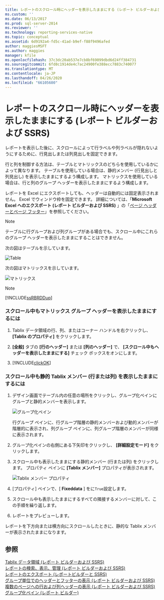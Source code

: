 ```yaml
---
title: レポートのスクロール時にヘッダーを表示したままにする (レポート ビルダーおよび SSRS) | Microsoft Docs
ms.custom: ''
ms.date: 06/13/2017
ms.prod: sql-server-2014
ms.reviewer: ''
ms.technology: reporting-services-native
ms.topic: conceptual
ms.assetid: 6d9192a4-fd5c-41ad-b9ef-f88f9496afed
author: maggiesMSFT
ms.author: maggies
manager: kfile
ms.openlocfilehash: 37c3dc20ab537e7cb8bf69099dbd6d24ff384731
ms.sourcegitcommit: 6fd8c1914de4c7ac24900fe388ecc7883c740077
ms.translationtype: MT
ms.contentlocale: ja-JP
ms.lasthandoff: 04/26/2020
ms.locfileid: "66105600"
---
```

# <a name="keep-headers-visible-when-scrolling-through-a-report-report-builder-and-ssrs"></a>レポートのスクロール時にヘッダーを表示したままにする (レポート ビルダーおよび SSRS)
  レポートを表示した後に、スクロールによって行ラベルや列ラベルが隠れないようにするために、行見出しまたは列見出しを固定できます。  
  
 行と列を制御する方法は、テーブルとマトリックスのどちらを使用しているかによって異なります。 テーブルを使用している場合は、静的メンバー (行見出しと列見出し) を表示したままにするよう構成します。 マトリックスを使用している場合は、行と列のグループ ヘッダーを表示したままにするよう構成します。  
  
 レポートを Excel にエクスポートしても、ヘッダーは自動的には固定表示されません。 Excel でウィンドウ枠を固定できます。 詳細については、「**Microsoft Excel へのエクスポート &#40;レポート ビルダーおよび SSRS&#41;** 」の「[ページ ヘッダーとページ フッター](../report-builder/exporting-to-microsoft-excel-report-builder-and-ssrs.md)」を参照してください。  
  
> [!NOTE]  
>  テーブルに行グループおよび列グループがある場合でも、スクロール中にこれらのグループ ヘッダーを表示したままにすることはできません。  
  
 次の図はテーブルを示しています。  
  
 ![Table](../media/table.png "テーブル")  
  
 次の図はマトリックスを示しています。  
  
 ![マトリックス](../media/matrix.png "Matrix")  
  
> [!NOTE]  
>  [!INCLUDE[ssRBRDDup](../../includes/ssrbrddup-md.md)]  
  
### <a name="to-keep-matrix-group-headers-visible-while-scrolling"></a>スクロール中もマトリックス グループ ヘッダーを表示したままにするには  
  
1.  Tablix データ領域の行、列、またはコーナー ハンドルを右クリックし、 **[Tablix のプロパティ]** をクリックします。  
  
2.  **[全般]** タブの **[行のヘッダー]** または **[列のヘッダー]** で、 **[スクロール中もヘッダーを表示したままにする]** チェック ボックスをオンにします。  
  
3.  [!INCLUDE[clickOK](../../includes/clickok-md.md)]  
  
### <a name="to-keep-a-static-tablix-member-row-or-column-visible-while-scrolling"></a>スクロール中も静的 Tablix メンバー (行または列) を表示したままにするには  
  
1.  デザイン画面でテーブル内の任意の場所をクリックし、グループ化ペインにグループと静的メンバーを表示します。  
  
     ![グループ化ペイン](../media/grouppane-updated.png "グループ化ペイン")  
  
     行グループ ペインに、行グループ階層の静的メンバーおよび動的メンバーが階層的に表示され、列グループ ペインに、列グループ階層のメンバーが同様に表示されます。  
  
2.  グループ化ペインの右側にある下矢印をクリックし、 **[詳細設定モード]** をクリックします。  
  
3.  スクロール中も表示したままにする静的メンバー (行または列) をクリックします。 プロパティ ペインに **[Tablix メンバー]** プロパティが表示されます。  
  
     ![Tablix メンバー プロパティ](../media/grouppane-tablixmember-updated.png "Tablix メンバー プロパティ")  
  
4.  [プロパティ] ペインで、[ **Fixeddata** ] をに`True`設定します。  
  
5.  スクロール中も表示したままにするすべての隣接するメンバーに対して、この手順を繰り返します。  
  
6.  レポートをプレビューします。  
  
 レポートを下方向または横方向にスクロールしたときに、静的な Tablix メンバーが表示されたままになります。  
  
## <a name="see-also"></a>参照  
 [Tablix データ領域 &#40;レポート ビルダーおよび SSRS&#41;](../tablix-data-region-report-builder-and-ssrs.md)   
 [レポートの検索、表示、管理 (レポート ビルダーおよび SSRS)](../report-builder/finding-viewing-and-managing-reports-report-builder-and-ssrs.md)   
 [レポートのエクスポート &#40;レポートビルダーと SSRS&#41;](../report-builder/export-reports-report-builder-and-ssrs.md)   
 [グループ単位でのヘッダーとフッターの表示 &#40;レポート ビルダーおよび SSRS&#41;](display-headers-and-footers-with-a-group-report-builder-and-ssrs.md)   
 [複数のページへの行および列ヘッダーの表示 &#40;レポート ビルダーおよび SSRS&#41;](display-row-and-column-headers-on-multiple-pages-report-builder-and-ssrs.md)   
 [グループ化ペイン &#40;レポート ビルダー&#41;](grouping-pane-report-builder.md)  
  
  
